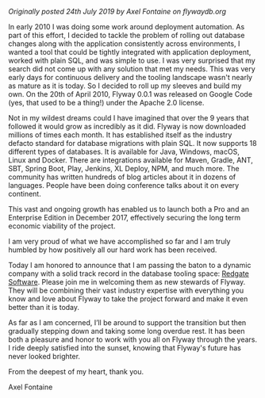 _Originally posted 24th July 2019 by Axel Fontaine on flywaydb.org_

In early 2010 I was doing some work around deployment automation. As part of this effort, I decided to tackle the problem of rolling out database changes along with the application consistently across environments, I wanted a tool that could be tightly integrated with application deployment, worked with plain SQL, and was simple to use. I was very surprised that my search did not come up with any solution that met my needs. This was very early days for continuous delivery and the tooling landscape wasn't nearly as mature as it is today. So I decided to roll up my sleeves and build my own. On the 20th of April 2010, Flyway 0.0.1 was released on Google Code (yes, that used to be a thing!) under the Apache 2.0 license.

Not in my wildest dreams could I have imagined that over the 9 years that followed it would grow as incredibly as it did. Flyway is now downloaded millions of times each month. It has established itself as the industry defacto standard for database migrations with plain SQL. It now supports 18 different types of databases. It is available for Java, Windows, macOS, Linux and Docker. There are integrations available for Maven, Gradle, ANT, SBT, Spring Boot, Play, Jenkins, XL Deploy, NPM, and much more. The community has written hundreds of blog articles about it in dozens of languages. People have been doing conference talks about it on every continent.

This vast and ongoing growth has enabled us to launch both a Pro and an Enterprise Edition in December 2017, effectively securing the long term economic viability of the project.

I am very proud of what we have accomplished so far and I am truly humbled by how positively all our hard work has been received.

Today I am honored to announce that I am passing the baton to a dynamic company with a  solid track record in the database tooling space: [Redgate Software](https://www.red-gate.com/). Please join me in welcoming them as new stewards of Flyway. They will be combining their vast industry expertise with everything you know and love about Flyway to take the project forward and make it even better than it is today.

As far as I am concerned, I’ll be around to support the transition but then gradually stepping down and taking some long overdue rest. It has been both a pleasure and honor to work with you all on Flyway through the years. I ride deeply satisfied into the sunset, knowing that Flyway's future has never looked brighter.

From the deepest of my heart, thank you.

Axel Fontaine

